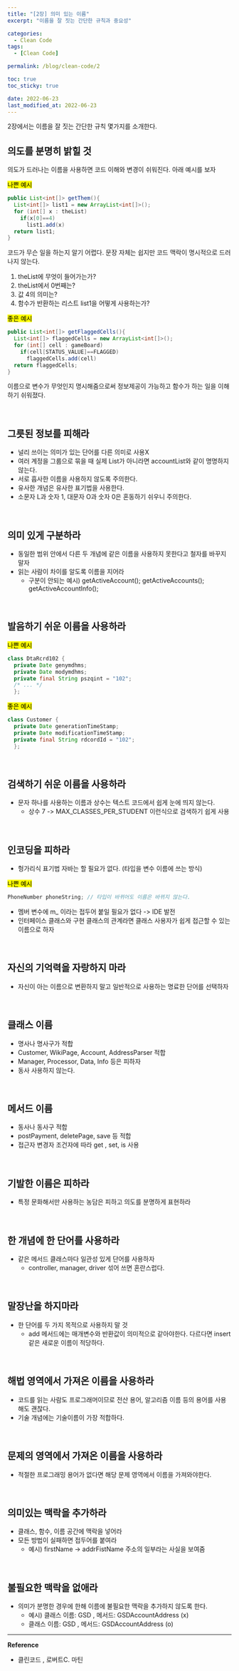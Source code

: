 ```yaml
---
title: "[2장] 의미 있는 이름"
excerpt: "이름을 잘 짓는 간단한 규칙과 중요성"

categories:
  - Clean Code
tags:
  - [Clean Code]

permalink: /blog/clean-code/2

toc: true
toc_sticky: true

date: 2022-06-23
last_modified_at: 2022-06-23
---
```


2장에서는 이름을 잘 짓는 간단한 규칙 몇가지를 소개한다.

## 의도를 분명히 밝힐 것

의도가 드러나는 이름을 사용하면 코드 이해와 변경이 쉬워진다. 아래 예시를 보자

<mark>나쁜 예시</mark>

```java
public List<int[]> getThem(){
  List<int[]> list1 = new ArrayList<int[]>();
  for (int[] x : theList)
    if(x[0]==4)
      list1.add(x)
  return list1;
}
```

코드가 무슨 일을 하는지 알기 어렵다. 문장 자체는 쉽지만 코드 맥락이 명시적으로 드러나지 않는다.

1. theList에 무엇이 들어가는가?
2. theList에서 0번째는?
3. 값 4의 의미는?
4. 함수가 반환하는 리스트 list1을 어떻게 사용하는가?

<mark>좋은 예시</mark>

```java
public List<int[]> getFlaggedCells(){
  List<int[]> flaggedCells = new ArrayList<int[]>();
  for (int[] cell : gameBoard)
    if(cell[STATUS_VALUE]==FLAGGED)
      flaggedCells.add(cell)
  return flaggedCells;
}
```

이름으로 변수가 무엇인지 명시해줌으로써 정보제공이 가능하고 함수가 하는 일을 이해하기 쉬워졌다.

<br>

## 그릇된 정보를 피해라

- 널리 쓰이는 의미가 있는 단어를 다른 의미로 사용X
- 여러 계정을 그룹으로 묶을 때 실제 List가 아니라면 accountList와 같이 명명하지 않는다.
- 서로 흡사한 이름을 사용하지 않도록 주의한다.
- 유사한 개념은 유사한 표기법을 사용한다.
- 소문자 L과 숫자 1, 대문자 O과 숫자 0은 혼동하기 쉬우니 주의한다.

<br>

## 의미 있게 구분하라

- 동일한 범위 안에서 다른 두 개념에 같은 이름을 사용하지 못한다고 철자를 바꾸지 말자
- 읽는 사람이 차이를 알도록 이름을 지어라
  - 구분이 안되는 예시) getActiveAccount(); getActiveAccounts(); getActiveAccountInfo();

<br>

## 발음하기 쉬운 이름을 사용하라

<marK>나쁜 예시</mark>

```java
class DtaRcrd102 {
  private Date genymdhms;
  private Date modymdhms;
  private final String pszqint = "102";
  /* ... */
  };
```

<marK>좋은 예시</marK>

```java
class Customer {
  private Date generationTimeStamp;
  private Date modificationTimeStamp;
  private final String rdcordId = "102";
  };
```

<br>

## 검색하기 쉬운 이름을 사용하라

- 문자 하나를 사용하는 이름과 상수는 텍스트 코드에서 쉽게 눈에 띄지 않는다.
  - 상수 7 -> MAX_CLASSES_PER_STUDENT 이런식으로 검색하기 쉽게 사용

<br>

## 인코딩을 피하라

- 헝가리식 표기법 자바는 할 필요가 없다. (타입을 변수 이름에 쓰는 방식)

<marK>나쁜 예시</mark>

```Java
PhoneNumber phoneString; // 타입이 바뀌어도 이름은 바뀌지 않는다.
```

- 멤버 변수에 m\_ 이라는 접두어 붙일 필요가 없다 -> IDE 발전
- 인터페이스 클래스와 구현 클래스의 관계라면 클래스 사용자가 쉽게 접근할 수 있는 이름으로 하자

<br>

## 자신의 기억력을 자랑하지 마라

- 자신이 아는 이름으로 변환하지 말고 일반적으로 사용하는 명료한 단어를 선택하자

<br>

## 클래스 이름

- 명사나 명사구가 적합
- Customer, WikiPage, Account, AddressParser 적합
- Manager, Processor, Data, Info 등은 피하자
- 동사 사용하지 않는다.

<br>

## 메서드 이름

- 동사나 동사구 적합
- postPayment, deletePage, save 등 적합
- 접근자 변경자 조건자에 따라 get , set, is 사용

<br>

## 기발한 이름은 피하라

- 특정 문화해서만 사용하는 농담은 피하고 의도를 분명하게 표현하라

<br>

## 한 개념에 한 단어를 사용하라

- 같은 메서드 클래스마다 일관성 있게 단어를 사용하자
  - controller, manager, driver 섞어 쓰면 혼란스럽다.

<br>

## 말장난을 하지마라

- 한 단어를 두 가지 목적으로 사용하지 말 것
  - add 메서드에는 매개변수와 반환값이 의미적으로 같아야한다. 다르다면 insert 같은 새로운 이름이 적당하다.

<br>

## 해법 영역에서 가져온 이름을 사용하라

- 코드를 읽는 사람도 프로그래머이므로 전산 용어, 알고리즘 이름 등의 용어를 사용해도 괜찮다.
- 기술 개념에는 기술이름이 가장 적합하다.

<br>

## 문제의 영역에서 가져온 이름을 사용하라

- 적절한 프로그래밍 용어가 없다면 해당 문제 영역에서 이름을 가져와야한다.

<br>

## 의미있는 맥락을 추가하라

- 클래스, 함수, 이름 공간에 맥락을 넣어라
- 모든 방법이 실패하면 접두어를 붙여라
  - 예시) firstName -> addrFistName 주소의 일부라는 사실을 보여줌

<br>

## 불필요한 맥락을 없애라

- 의미가 분명한 경우에 한해 이름에 불필요한 맥락을 추가하지 않도록 한다.
  - 예시) 클래스 이름: GSD , 메서드: GSDAccountAddress (x)
  - 클래스 이름: GSD , 메서드: GSDAccountAddress (o)

---

**Reference**

- 클린코드 , 로버트C. 마틴
